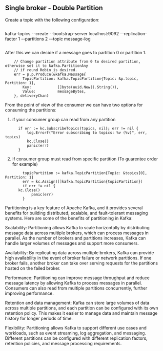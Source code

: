 ## Single broker - Double Partition

Create a topic with the following configuration:
```
```
kafka-topics --create --bootstrap-server localhost:9092  --replication-factor 1 --partitions 2 --topic message-log
```
```

After this we can decide if a message goes to partition 0 or partition 1.
```
	// Change partition attribute from 0 to desired partition, otherwise set it to kafka.PartitionAny
	// if round Robin is desired.
	err = p.p.Produce(&kafka.Message{
		TopicPartition: kafka.TopicPartition{Topic: &p.topic, Partition: 1},
		Key:            []byte(uuid.New().String()),
		Value:          messageBytes,
	}, deliveryChan)

```

From the point of view of the consumer we can have two options for consuming the partitions:

1. if your consumer group can read from any partition
```
	  if err := kc.SubscribeTopics(topics, nil); err != nil {
		  log.Errorf("Error subscribing to topics: %v (%v)", err, topics)
		  kc.Close()
		  panic(err)
	  }
```
2. If consumer group must read from specific partition (To guarentee order for example)

```
		topicPartition := kafka.TopicPartition{Topic: &topics[0], Partition: 1}
		err = kc.Assign([]kafka.TopicPartition{topicPartition})
		if err != nil {
      kc.Close()
			panic(err)
		}
```

Partitioning is a key feature of Apache Kafka, and it provides several benefits for building distributed, scalable, and fault-tolerant messaging systems. Here are some of the benefits of partitioning in Kafka:

Scalability: Partitioning allows Kafka to scale horizontally by distributing message data across multiple brokers, which can process messages in parallel. As the number of brokers and partitions increases, Kafka can handle larger volumes of messages and support more consumers.

Availability: By replicating data across multiple brokers, Kafka can provide high availability in the event of broker failure or network partitions. If one broker fails, another broker can take over serving requests for the partitions hosted on the failed broker.

Performance: Partitioning can improve message throughput and reduce message latency by allowing Kafka to process messages in parallel. Consumers can also read from multiple partitions concurrently, further improving performance.

Retention and data management: Kafka can store large volumes of data across multiple partitions, and each partition can be configured with its own retention policy. This makes it easier to manage data and maintain message history for longer periods of time.

Flexibility: Partitioning allows Kafka to support different use cases and workloads, such as event streaming, log aggregation, and messaging. Different partitions can be configured with different replication factors, retention policies, and message processing requirements.
